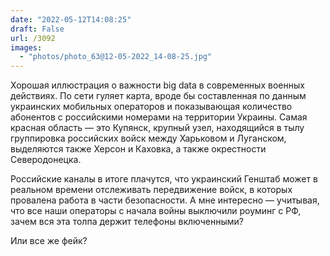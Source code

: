 ```yaml
---
date: "2022-05-12T14:08:25"
draft: False
url: /3092
images:
  - "photos/photo_63@12-05-2022_14-08-25.jpg"
---
```


Хорошая иллюстрация о важности big data в современных военных действиях. По сети гуляет карта, вроде бы составленная по данным украинских мобильных операторов и показывающая количество абонентов с российскими номерами на территории Украины. Самая красная область — это Купянск, крупный узел, находящийся в тылу группировка российских войск между Харьковом и Луганском, выделяются также Херсон и Каховка, а также окрестности Северодонецка.

Российские каналы в итоге плачутся, что украинский Генштаб может в реальном времени отслеживать передвижение войск, в которых провалена работа в части безопасности. А мне интересно — учитывая, что все наши операторы с начала войны выключили роуминг с РФ, зачем вся эта толпа держит телефоны включенными?

Или все же фейк?
